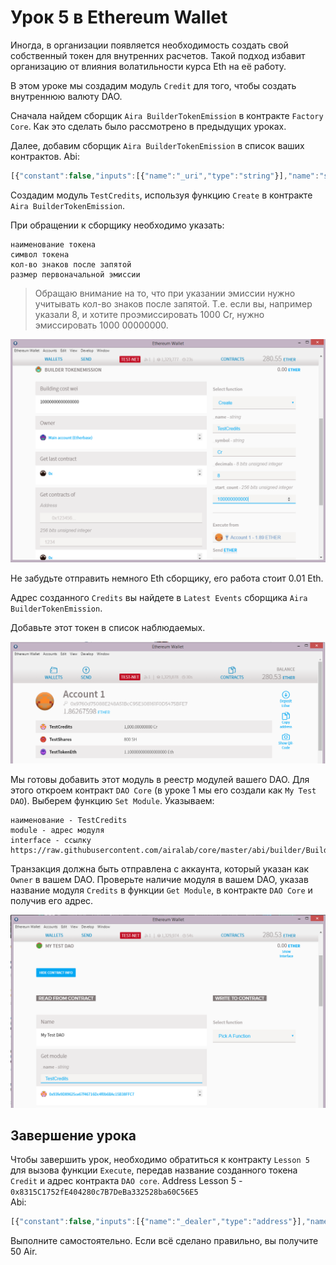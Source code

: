 # Урок 5 в Ethereum Wallet

Иногда, в организации появляется необходимость создать свой собственный токен для внутренних расчетов. Такой подход избавит организацию от влияния волатильности курса Eth на её работу.

В этом уроке мы создадим модуль `Credit` для того, чтобы создать внутреннюю валюту DAO.

Сначала найдем сборщик `Aira BuilderTokenEmission` в контракте `Factory Core`. Как это сделать было рассмотрено в предыдущих уроках.

Далее, добавим сборщик `Aira BuilderTokenEmission` в список ваших контрактов.
Abi:
```js
[{"constant":false,"inputs":[{"name":"_uri","type":"string"}],"name":"setSecurityCheck","outputs":[],"payable":false,"type":"function"},{"constant":false,"inputs":[{"name":"_beneficiary","type":"address"}],"name":"setBeneficiary","outputs":[],"payable":false,"type":"function"},{"constant":true,"inputs":[],"name":"beneficiary","outputs":[{"name":"","type":"address"}],"payable":false,"type":"function"},{"constant":false,"inputs":[],"name":"kill","outputs":[],"payable":false,"type":"function"},{"constant":false,"inputs":[{"name":"_buildingCostWei","type":"uint256"}],"name":"setCost","outputs":[],"payable":false,"type":"function"},{"constant":false,"inputs":[{"name":"_owner","type":"address"}],"name":"delegate","outputs":[],"payable":false,"type":"function"},{"constant":true,"inputs":[],"name":"buildingCostWei","outputs":[{"name":"","type":"uint256"}],"payable":false,"type":"function"},{"constant":true,"inputs":[],"name":"owner","outputs":[{"name":"","type":"address"}],"payable":false,"type":"function"},{"constant":false,"inputs":[{"name":"_name","type":"string"},{"name":"_symbol","type":"string"},{"name":"_decimals","type":"uint8"},{"name":"_start_count","type":"uint256"},{"name":"_client","type":"address"}],"name":"create","outputs":[{"name":"","type":"address"}],"payable":true,"type":"function"},{"constant":true,"inputs":[],"name":"getLastContract","outputs":[{"name":"","type":"address"}],"payable":false,"type":"function"},{"constant":true,"inputs":[{"name":"","type":"address"},{"name":"","type":"uint256"}],"name":"getContractsOf","outputs":[{"name":"","type":"address"}],"payable":false,"type":"function"},{"constant":true,"inputs":[],"name":"securityCheckURI","outputs":[{"name":"","type":"string"}],"payable":false,"type":"function"},{"anonymous":false,"inputs":[{"indexed":true,"name":"client","type":"address"},{"indexed":true,"name":"instance","type":"address"}],"name":"Builded","type":"event"}]
```  
Создадим модуль `TestCredits`, используя функцию `Create` в контракте `Aira BuilderTokenEmission`.

При обращении к сборщику необходимо указать:

    наименование токена
    символ токена
    кол-во знаков после запятой
    размер первоначальной эмиссии

> Обращаю внимание на то, что при указании эмиссии нужно учитывать кол-во знаков после запятой. Т.е. если вы, например указали 8, и хотите проэмиссировать 1000 Cr, нужно эмиссировать 1000 00000000.

![Screenshot 29](/img/Screenshot_29.png)

Не забудьте отправить немного Eth сборщику, его работа стоит 0.01 Eth.

Адрес созданного `Credits` вы найдете в `Latest Events` сборщика `Aira BuilderTokenEmission`.

Добавьте этот токен в список наблюдаемых.

![Screenshot 30](/img/Screenshot_30.png)

Мы готовы добавить этот модуль в реестр модулей вашего DAO. Для этого откроем контракт `DAO Core` (в уроке 1 мы его создали как `My Test DAO`). Выберем функцию `Set Module`. Указываем:

    наименование - TestCredits
    module - адрес модуля
    interface - ссылку https://raw.githubusercontent.com/airalab/core/master/abi/builder/BuilderTokenEmission.json  

Транзакция должна быть отправлена с аккаунта, который указан как `Owner` в вашем DAO. Проверьте наличие модуля в вашем DAO, указав название модуля `Credits` в функции `Get Module`, в контракте `DAO Core` и получив его адрес.

![Screenshot 31](/img/Screenshot_31.png)


## Завершение урока

Чтобы завершить урок, необходимо обратиться к контракту `Lesson 5` для вызова функции `Execute`, передав название созданного токена `Credit` и адрес контракта `DAO core`.
Address Lesson 5 - `0x8315C1752fE404280c7B7DeBa332528ba60C56E5`  
Abi:
```js
[{"constant":false,"inputs":[{"name":"_dealer","type":"address"}],"name":"setDealer","outputs":[],"payable":false,"type":"function"},{"constant":true,"inputs":[],"name":"reward","outputs":[{"name":"","type":"uint256"}],"payable":false,"type":"function"},{"constant":false,"inputs":[{"name":"_reward","type":"uint256"}],"name":"setReward","outputs":[],"payable":false,"type":"function"},{"constant":false,"inputs":[{"name":"_owner","type":"address"}],"name":"delegate","outputs":[],"payable":false,"type":"function"},{"constant":true,"inputs":[],"name":"owner","outputs":[{"name":"","type":"address"}],"payable":false,"type":"function"},{"constant":true,"inputs":[{"name":"","type":"address"}],"name":"isPassed","outputs":[{"name":"","type":"bool"}],"payable":false,"type":"function"},{"constant":true,"inputs":[],"name":"dealer","outputs":[{"name":"","type":"address"}],"payable":false,"type":"function"},{"constant":false,"inputs":[{"name":"_token_name","type":"string"},{"name":"_dao","type":"address"}],"name":"execute","outputs":[],"payable":false,"type":"function"},{"inputs":[{"name":"_dealer","type":"address"},{"name":"_reward","type":"uint256"}],"type":"constructor"}]
```  
Выполните самостоятельно. Если всё сделано правильно, вы получите 50 Air.
